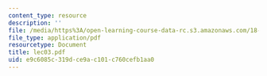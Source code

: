```yaml
---
content_type: resource
description: ''
file: /media/https%3A/open-learning-course-data-rc.s3.amazonaws.com/18-366-random-walks-and-diffusion-fall-2006/e9c6085c319dce9ac101c760cefb1aa0_lec03.pdf
file_type: application/pdf
resourcetype: Document
title: lec03.pdf
uid: e9c6085c-319d-ce9a-c101-c760cefb1aa0
---
```

